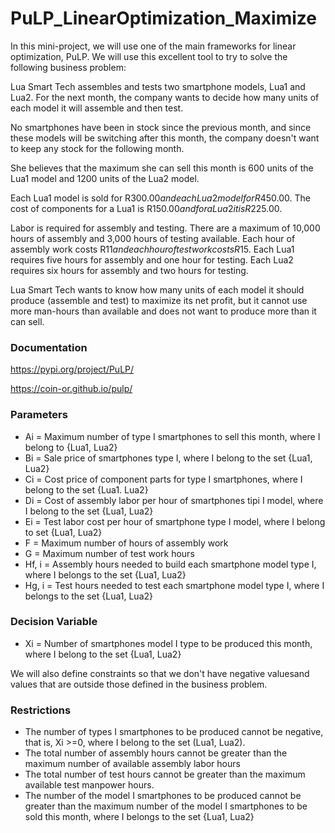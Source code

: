 # PuLP_LinearOptimization_Maximize
In this mini-project, we will use one of the main frameworks for linear optimization, PuLP. We will use this excellent tool to try to solve the following business problem:

Lua Smart Tech assembles and tests two smartphone models, Lua1 and Lua2. For the next month, the company wants to decide how many units of each model it will assemble and then test.

No smartphones have been in stock since the previous month, and since these models will be switching after this month, the company doesn't want to keep any stock for the following month.

She believes that the maximum she can sell this month is 600 units of the Lua1 model and 1200 units of the Lua2 model.

Each Lua1 model is sold for R$300.00 and each Lua2 model for R$450.00. The cost of components for a Lua1 is R$150.00 and for a Lua2 it is R$225.00.

Labor is required for assembly and testing. There are a maximum of 10,000 hours of assembly and 3,000 hours of testing available. Each hour of assembly work costs R$11 and each hour of test work costs R$15. Each Lua1 requires five hours for assembly and one hour for testing. Each Lua2 requires six hours for assembly and two hours for testing.

Lua Smart Tech wants to know how many units of each model it should produce (assemble and test) to maximize its net profit, but it cannot use more man-hours than available and does not want to produce more than it can sell.

### Documentation
https://pypi.org/project/PuLP/

https://coin-or.github.io/pulp/

### Parameters
- Ai = Maximum number of type I smartphones to sell this month, where I belong to {Lua1, Lua2}
- Bi = Sale price of smartphones type I, where I belong to the set {Lua1, Lua2}
- Ci = Cost price of component parts for type I smartphones, where I belong to the set {Lua1. Lua2}
- Di = Cost of assembly labor per hour of smartphones tipi I model, where I belong to the set {Lua1, Lua2}
- Ei = Test labor cost per hour of smartphone type I model, where I belong to set {Lua1, Lua2}
- F = Maximum number of hours of assembly work
- G = Maximum number of test work hours
- Hf, i = Assembly hours needed to build each smartphone model type I, where I belongs to the set {Lua1, Lua2}
- Hg, i = Test hours needed to test each smartphone model type I, where I belongs to the set {Lua1, Lua2}

### Decision Variable
- Xi = Number of smartphones model I type to be produced this month, where I belong to the set {Lua1, Lua2}

We will also define constraints so that we don't have negative values ​​and values ​​that are outside those defined in the business problem.

### Restrictions
- The number of types I smartphones to be produced cannot be negative, that is, Xi >=0, where I belong to the set (Lua1, Lua2).
- The total number of assembly hours cannot be greater than the maximum number of available assembly labor hours
- The total number of test hours cannot be greater than the maximum available test manpower hours.
- The number of the model I smartphones to be produced cannot be greater than the maximum number of the model I smartphones to be sold this month, where I belongs to the set {Lua1, Lua2}
